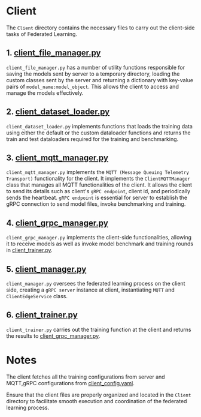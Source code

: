 # Client

The `Client` directory contains the necessary files to carry out the client-side tasks of Federated Learning. 


## 1. [client_file_manager.py](client_file_manager.py)

   `client_file_manager.py` has a number of utility functions responsible for saving the models sent by server to a temporary directory, loading the custom classes sent by the server and returning a dictionary with key-value pairs of `model_name:model_object`. This allows the client to access and manage the models effectively.

## 2. [client_dataset_loader.py](client_dataset_loader.py)

   `client_dataset_loader.py` implements functions that loads the training data using either the default or the custom dataloader functions and returns the train and test dataloaders required for the training and benchmarking.

## 3. [client_mqtt_manager.py](client_mqtt_manager.py)

   `client_mqtt_manager.py` implements the `MQTT (Message Queuing Telemetry Transport)` functionality for the client. It implements the `ClientMQTTManager` class that manages all MQTT functionalities of the client. It allows the client to send its details such as client's `gRPC endpoint`, client id, and periodically sends the heartbeat. `gRPC endpoint` is essential for server to establish the gRPC connection to send model files, invoke benchmarking and training.

## 4. [client_grpc_manager.py](client_grpc_manager.py)

   `client_grpc_manager.py` implements the client-side functionalities, allowing it to receive models as well as invoke model benchmark and training rounds in [client_trainer.py](client_trainer.py).

## 5. [client_manager.py](client_manager.py)

   `client_manager.py` oversees the federated learning process on the client side, creating a `gRPC server` instance at client, instantiating `MQTT` and `ClientEdgeService` class.

## 6. [client_trainer.py](client_trainer.py)

   `client_trainer.py` carries out the training function at the client and returns the results to [client_grpc_manager.py](client_grpc_manager.py).

# Notes

The client fetches all the training configurations from server and MQTT,gRPC configurations from [client_config.yaml](..%2Fconfig%2Fclient_config.yaml).

Ensure that the client files are properly organized and located in the `Client` directory to facilitate smooth execution and coordination of the federated learning process.
